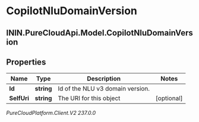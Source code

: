 # CopilotNluDomainVersion

## ININ.PureCloudApi.Model.CopilotNluDomainVersion

## Properties

|Name | Type | Description | Notes|
|------------ | ------------- | ------------- | -------------|
| **Id** | **string** | Id of the NLU v3 domain version. | |
| **SelfUri** | **string** | The URI for this object | [optional] |



_PureCloudPlatform.Client.V2 237.0.0_
